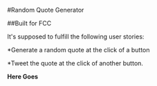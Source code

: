 #Random Quote Generator

##Built for FCC

It's supposed to fulfill the following user stories:

*Generate a random quote at the click of a button

*Tweet the quote at the click of another button.

**Here Goes**